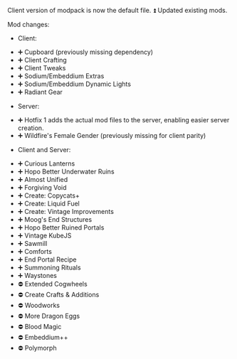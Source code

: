 Client version of modpack is now the default file.
⏫ Updated existing mods.

Mod changes:
- Client:
 * ➕ Cupboard (previously missing dependency)
 * ➕ Client Crafting
 * ➕ Client Tweaks
 * ➕ Sodium/Embeddium Extras
 * ➕ Sodium/Embeddium Dynamic Lights
 * ➕ Radiant Gear

- Server:
 * ➕ Hotfix 1 adds the actual mod files to the server, enabling easier server creation.
 * ➕ Wildfire's Female Gender (previously missing for client parity)

- Client and Server:
 * ➕ Curious Lanterns
 * ➕ Hopo Better Underwater Ruins
 * ➕ Almost Unified
 * ➕ Forgiving Void
 * ➕ Create: Copycats+
 * ➕ Create: Liquid Fuel
 * ➕ Create: Vintage Improvements
 * ➕ Moog's End Structures
 * ➕ Hopo Better Ruined Portals
 * ➕ Vintage KubeJS
 * ➕ Sawmill
 * ➕ Comforts
 * ➕ End Portal Recipe
 * ➕ Summoning Rituals
 * ➕ Waystones
 * ⛔ Extended Cogwheels
 * ⛔ Create Crafts & Additions
 * ⛔ Woodworks
 * ⛔ More Dragon Eggs
 * ⛔ Blood Magic
 * ⛔ Embeddium++
 * ⛔ Polymorph
